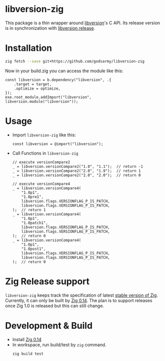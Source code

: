 # libversion-zig

This package is a thin wrapper around [libversion](https://github.com/repology/libversion)'s C API.
Its release version is in synchronization with [libversion release](https://github.com/repology/libversion/releases).

# Installation

```sh
zig fetch --save git+https://github.com/godsarmy/libversion-zig
```
Now in your build.zig you can access the module like this:

```zig
const libversion = b.dependency("libversion", .{
    .target = target,
    .optimize = optimize,
});
exe.root_module.addImport("libversion", libversion.module("libversion"));
```

# Usage

 - Import `libversion-zig` like this:
    ```zig
    const libversion = @import("libversion");
    ```
 - Call Functions in `libversion-zig`
    ```zig
    // execute versionCompare2
    _ = libversion.versionCompare2("1.0", "1.1");  // return -1
    _ = libversion.versionCompare2("2.0", "1.9");  // return 1
    _ = libversion.versionCompare2("2.0", "2.0");  // return 0

    // execute versionCompare4
    _ = libversion.versionCompare4(
        "1.0p1",
        "1.0pre1",
        libversion.flags.VERSIONFLAG_P_IS_PATCH,
        libversion.flags.VERSIONFLAG_P_IS_PATCH,
    );  // return 1
    _ = libverison.versionCompare4(
        "1.0p1",
        "1.0patch1",
        libversion.flags.VERSIONFLAG_P_IS_PATCH,
        libversion.flags.VERSIONFLAG_P_IS_PATCH,
    );  // return 0
    _ = libversion.versionCompare4(
        "1.0p1",
        "1.0post1",
        libversion.flags.VERSIONFLAG_P_IS_PATCH,
        libversion.flags.VERSIONFLAG_P_IS_PATCH,
    );  // return 0
    ```

# Zig Release support

`libversion-zig` keeps track the specification of latest [stable version of Zig](https://ziglang.org/download/).
Currently, it can only be built by [Zig 0.14](https://ziglang.org/download/0.14.0/release-notes.html).
The plan is to support releases once Zig 1.0 is released but this can still change.

# Development & Build

 - Install [Zig 0.14](https://ziglang.org/download/#release-0.14.0)
 - In workspace, run build/test by `zig` command.
    ```sh
    zig build test
    ```
